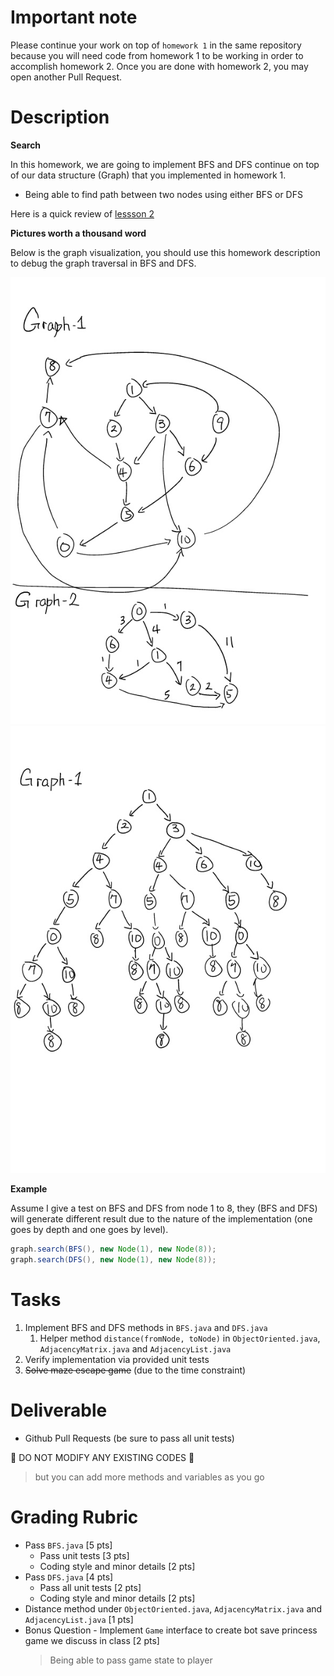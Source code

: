 # Important note

Please continue your work on top of `homework 1` in the same repository because you will need code from homework 1 to be working in order to accomplish homework 2. Once you are done with homework 2, you may open another Pull Request.

# Description

**Search**

In this homework, we are going to implement BFS and DFS continue on top of our data structure (Graph) that you implemented in homework 1.

* Being able to find path between two nodes using either BFS or DFS

Here is a quick review of [lessson 2](../notes/general-search.md)

**Pictures worth a thousand word**

Below is the graph visualization, you should use this homework description to debug the graph traversal in BFS and DFS.

![Graphs](homework-2-graphs.png)
![Trees](homework-2-trees.png)

**Example**

Assume I give a test on BFS and DFS from node 1 to 8, they (BFS and DFS) will generate different result due to the nature of the implementation (one goes by depth and one goes by level).

```java
graph.search(BFS(), new Node(1), new Node(8));
graph.search(DFS(), new Node(1), new Node(8));
```

# Tasks

1. Implement BFS and DFS methods in `BFS.java` and `DFS.java`
    1. Helper method `distance(fromNode, toNode)` in `ObjectOriented.java`, `AdjacencyMatrix.java` and `AdjacencyList.java`
2. Verify implementation via provided unit tests
3. ~~Solve maze escape game~~ (due to the time constraint)

# Deliverable

* Github Pull Requests (be sure to pass all unit tests)

:no_entry_sign: DO NOT MODIFY ANY EXISTING CODES :no_entry_sign:

> but you can add more methods and variables as you go

# Grading Rubric

* Pass `BFS.java` [5 pts]
    * Pass unit tests [3 pts]
    * Coding style and minor details [2 pts]
* Pass `DFS.java` [4 pts]
    * Pass all unit tests [2 pts]
    * Coding style and minor details [2 pts]
* Distance method under `ObjectOriented.java`, `AdjacencyMatrix.java` and `AdjacencyList.java` [1 pts]
* Bonus Question - Implement `Game` interface to create bot save princess game we discuss in class [2 pts]
    > Being able to pass game state to player
